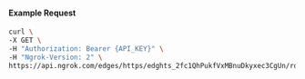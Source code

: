 <!-- Code generated for API Clients. DO NOT EDIT. -->

#### Example Request

```bash
curl \
-X GET \
-H "Authorization: Bearer {API_KEY}" \
-H "Ngrok-Version: 2" \
https://api.ngrok.com/edges/https/edghts_2fc1QhPukfVxMBnuDkyxec3CgUn/routes/edghtsrt_2fc1QjbWXCNbyTXEUw2Xwp69i82/ip_restriction
```
